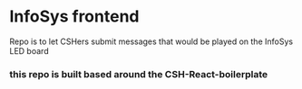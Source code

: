 # InfoSys frontend

Repo is to let CSHers submit messages that would be played on the InfoSys LED board





### this repo is built based around the CSH-React-boilerplate 
